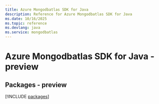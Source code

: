 ```yaml
---
title: Azure Mongodbatlas SDK for Java
description: Reference for Azure Mongodbatlas SDK for Java
ms.date: 10/16/2025
ms.topic: reference
ms.devlang: java
ms.service: mongodbatlas
---
```

# Azure Mongodbatlas SDK for Java - preview
## Packages - preview
[!INCLUDE [packages](mongodbatlas-index.md)]
